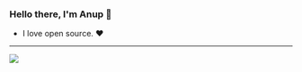 ### Hello there, I'm Anup 👋
- I love open source. ❤️ 
---

![](https://raw.githubusercontent.com/vn7n24fzkq/github-profile-summary-cards-example/master/profile-summary-card-output/gotham/0-profile-details.svg)
